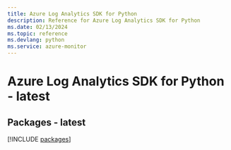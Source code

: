 ```yaml
---
title: Azure Log Analytics SDK for Python
description: Reference for Azure Log Analytics SDK for Python
ms.date: 02/13/2024
ms.topic: reference
ms.devlang: python
ms.service: azure-monitor
---
```

# Azure Log Analytics SDK for Python - latest
## Packages - latest
[!INCLUDE [packages](log-analytics-index.md)]